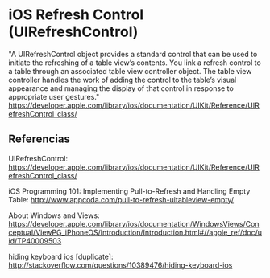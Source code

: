# iOS Refresh Control (UIRefreshControl)
"A UIRefreshControl object provides a standard control that can be used to initiate the refreshing of a table view’s contents. You link a refresh control to a table through an associated table view controller object. The table view controller handles the work of adding the control to the table’s visual appearance and managing the display of that control in response to appropriate user gestures." https://developer.apple.com/library/ios/documentation/UIKit/Reference/UIRefreshControl_class/

## Referencias
UIRefreshControl: https://developer.apple.com/library/ios/documentation/UIKit/Reference/UIRefreshControl_class/

iOS Programming 101: Implementing Pull-to-Refresh and Handling Empty Table: http://www.appcoda.com/pull-to-refresh-uitableview-empty/

About Windows and Views: https://developer.apple.com/library/ios/documentation/WindowsViews/Conceptual/ViewPG_iPhoneOS/Introduction/Introduction.html#//apple_ref/doc/uid/TP40009503

hiding keyboard ios [duplicate]: http://stackoverflow.com/questions/10389476/hiding-keyboard-ios